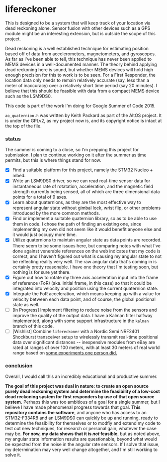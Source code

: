 # lifereckoner
This is designed to be a system that will keep track of your location via dead reckoning alone. Sensor fusion with other devices such as a GPS module might be an interesting extension, but is outside the scope of this project.

Dead reckoning is a well established technique for estimating position based off of data from accelerometers, magnetometers, and gyroscopes. As far as I've been able to tell, this technique has never been applied to MEMS devices in a well-documented manner. The theory behind applying dead reckoning here is sound, but whether MEMS devices will hold high enough precision for this to work is to be seen. For a First Responder, the location data only needs to remain relatively accurate (say, less than a meter of inaccuracy) over a relatively short time period (say 20 minutes). I believe that this should be feasible with data from a compact MEMS device such as the LSM9DS0.

This code is part of the work I'm doing for Google Summer of Code 2015.

`ao_quaternion.h` was written by Keith Packard as part of the AltOS project. It is under the GPLv2, as my project now is, and its copyright notice is intact at the top of the file.

### status
The summer is coming to a close, so I'm prepping this project for submission. I plan to continue working on it after the summer as time permits, but this is where things stand for now.

- [x] Find a suitable platform for this project, namely the STM32 Nucleo + mbed.
- [x] Write an LSM9DS0 driver, so we can read real-time sensor data for instantaneous rate of rotatation, acceleration, and the magnetic field strength currently being sensed, all of which are three dimensional data points for a total of 9 axes.
- [x] Learn about quaternions, as they are the most effective way to represent angular state without gimbal lock, wrist flip, or other problems introduced by the more common methods.
- [x] Find or implement a suitable quaternion library, so as to be able to use them in code. I chose the path of finding an existing one, since implementing my own did not seem like it would benefit anyone else and it would just occupy more time.
- [x] Utilize quaternions to maintain angular state as data points are recorded. There seem to be some issues here, but comparing notes with what I've done against venerable references on the web indicates that my code is correct, and I haven't figured out what is causing my angular state to not be reflecting reality very well. The raw angular data that's coming in is certainly pretty reasonable. I have one theory that I'm testing soon, but nothing is for sure yet there.
- [x] Figure out how to rotate my three axis acceleration input into the frame of reference (FoR) (aka. initial frame, in this case) so that it could be integrated into velocity and position using the current quaternion state.
- [x] Integrate the FoR acceleration, which means keeping up with a value for velocity between each data point, and of course, the global positional state as well.
- [ ] [In Progress] Implement filtering to reduce noise from the sensors and improve the quality of the output data. I have a Kalman filter halfway implemented, along with some support infrastructure in the `kalman` branch of this code.
- [ ] [Wishlist] Combine `lifereckoner` with a Nordic Semi NRF2401 Shockburst transceiver setup to wirelessly transmit real-time positional data over significant distances -- inexpensive modules from eBay are rated at ranges of over 100 meters, with at least 30 meters of real world range based on [some experiments one person did.](https://hallard.me/nrf24l01-real-life-range-test/)

### conclusion

Overall, I would call this an incredibly educational and productive summer.

**The goal of this project was dual in nature: to create an open source purely dead reckoning system and determine the feasibility of a low-cost dead reckoning system for first responders by use of that open source system.** Perhaps this was too ambitious of a goal for a single summer, but I believe I have made phenomenal progress towards that goal. **This repository contains the software**, and anyone who has access to an STM32-F334R8 and an LSM9DS0 can quickly be up and running, ready to determine the feasibility for themselves or to modfiy and extend my code to test out new techniques, for research or personal gain, whatever the case may be. **For now, my data shows that it is *not* feasible**, but as noted above, my angular state information results are questionable, beyond what would be expected from the noise in the angular rate sensors. If I solve that issue, my determination may very well change altogether, and I'm still working to solve it.
